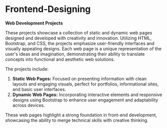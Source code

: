 # Frontend-Designing
**Web Development Projects**  

These projects showcase a collection of static and dynamic web pages designed and developed with creativity and innovation. Utilizing HTML, Bootstrap, and CSS, the projects emphasize user-friendly interfaces and visually appealing designs. Each web page is a unique representation of the user's ideas and imagination, demonstrating their ability to translate concepts into functional and aesthetic web solutions.  

The projects include:  
  1. **Static Web Pages:** Focused on presenting information with clean layouts and engaging visuals, perfect for portfolios, informational sites, and basic user interfaces.  
  2. **Dynamic Web Pages:** Incorporating interactive elements and responsive designs using Bootstrap to enhance user engagement and adaptability across devices.  

These web pages highlight a strong foundation in front-end development, showcasing the ability to merge technical skills with creative thinking.
